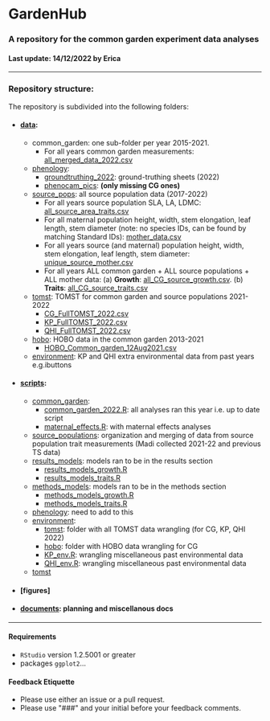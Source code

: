 # GardenHub
### A repository for the common garden experiment data analyses
#### Last update: 14/12/2022 by Erica

******

### Repository structure:
The repository is subdivided into the following folders: 

- #### [data](https://github.com/ShrubHub/GardenHub/tree/main/data):
  - common_garden: one sub-folder per year 2015-2021.
      - For all years common garden measurements: [all_merged_data_2022.csv](https://github.com/ShrubHub/GardenHub/blob/main/data/common_garden_data_2022/all_cg_data_2022csv)
  - [phenology](https://github.com/ShrubHub/GardenHub/tree/main/data/phenology): 
    - [groundtruthing_2022](https://github.com/ShrubHub/GardenHub/tree/main/data/phenology/groundtruthing_2022): ground-truthing sheets (2022)
    - [phenocam_pics](https://github.com/ShrubHub/GardenHub/tree/main/data/phenology/phenocam_pics): **(only missing CG ones)**
  - [source_pops](https://github.com/ShrubHub/GardenHub/tree/main/data/source_pops): all source population data (2017-2022)
      - For all years source population SLA, LA, LDMC: [all_source_area_traits.csv](https://github.com/ShrubHub/GardenHub/blob/main/data/source_pops/all_source_area_traits.csv)
      - For all maternal population height, width, stem elongation, leaf length, stem diameter (note: no species IDs, can be found by matching Standard IDs):  [mother_data.csv](https://github.com/ShrubHub/GardenHub/blob/main/data/source_pops/mother_data.csv)
      - For all years source (and maternal) population height, width, stem elongation, leaf length, stem diameter:  [unique_source_mother.csv](https://github.com/ShrubHub/GardenHub/blob/main/data/source_pops/unique_source_mother.csv)
      - For all years ALL common garden + ALL source populations + ALL mother data: (a) **Growth**: [all_CG_source_growth.csv](data/all_CG_source_growth.csv ). (b) **Traits**: [all_CG_source_traits.csv](data/all_CG_source_traits.csv)
  - [tomst](https://github.com/ShrubHub/GardenHub/tree/main/data/tomst): TOMST for common garden and source populations 2021-2022
      - [CG_FullTOMST_2022.csv](https://github.com/ShrubHub/GardenHub/blob/main/data/tomst/Common_garden_TOMST_17August2022/CG_FullTOMST_2022.csv)
      - [KP_FullTOMST_2022.csv](https://github.com/ShrubHub/GardenHub/blob/main/data/tomst/Kluane_Plateau_TOMST_15August2022/KP_FullTOMST_2022.csv)
      - [QHI_FullTOMST_2022.csv](https://github.com/ShrubHub/GardenHub/blob/main/data/tomst/QHI_TOMST_August2022/QHI_FullTOMST_2022.csv)
  - [hobo](https://github.com/ShrubHub/GardenHub/tree/main/data/hobo): HOBO data in the common garden 2013-2021
      - [HOBO_Common_garden_12Aug2021.csv](https://github.com/ShrubHub/GardenHub/blob/main/data/hobo/HOBO_Common_garden_12Aug2021.csv)
  - [environment](https://github.com/ShrubHub/GardenHub/tree/main/data/environment): KP and QHI extra environmental data from past years e.g.ibuttons
  
- #### [scripts](https://github.com/ShrubHub/GardenHub/tree/main/scripts):
  - [common_garden](https://github.com/ShrubHub/GardenHub/tree/main/scripts/common_garden):
    - [common_garden_2022.R](https://github.com/ShrubHub/GardenHub/blob/main/scripts/common_garden/common_garden_2022.R): all analyses ran this year i.e. up to date script
    - [maternal_effects.R](https://github.com/ShrubHub/GardenHub/blob/main/scripts/common_garden/maternal_effects_2022.R): with maternal effects analyses 
  - [source_populations](https://github.com/ShrubHub/GardenHub/tree/main/scripts/source_populations): organization and merging of data from source population trait measurements (Madi collected 2021-22 and previous TS data)
  - [results_models](https://github.com/ShrubHub/GardenHub/tree/main/scripts/results_models): models ran to be in the results section
    - [results_models_growth.R](https://github.com/ShrubHub/GardenHub/blob/main/scripts/results_models/results_models_growth.R)
    - [results_models_traits.R](https://github.com/ShrubHub/GardenHub/blob/main/scripts/results_models/results_models_traits.R)
  - [methods_models](https://github.com/ShrubHub/GardenHub/tree/main/scripts/methods_models): models ran to be in the methods section
    - [methods_models_growth.R](https://github.com/ShrubHub/GardenHub/blob/main/scripts/methods_models/methods_models_growth.R)
    - [methods_models_traits.R](https://github.com/ShrubHub/GardenHub/blob/main/scripts/methods_models/methods_models_traits.R)
  - [phenology](https://github.com/ShrubHub/GardenHub/tree/main/scripts/phenology): need to add to this 
  - [environment](https://github.com/ShrubHub/GardenHub/tree/main/scripts/environment):
    - [tomst](https://github.com/ShrubHub/GardenHub/tree/main/scripts/environment/tomst): folder with all TOMST data wrangling (for CG, KP, QHI 2022)
    - [hobo](https://github.com/ShrubHub/GardenHub/tree/main/scripts/environment/hobo): folder with HOBO data wrangling for CG
    - [KP_env.R](https://github.com/ShrubHub/GardenHub/blob/main/scripts/environment/KP_env.R): wrangling miscellaneous past environmental data
    - [QHI_env.R](https://github.com/ShrubHub/GardenHub/blob/main/scripts/environment/QHI_env.R): wrangling miscellaneous past environmental data
  - [tomst](https://github.com/ShrubHub/GardenHub/tree/main/scripts/tomst)
  
- #### [figures]

- #### [documents](https://github.com/ShrubHub/GardenHub/tree/main/documents): planning and miscellanous docs  

*****

#### Requirements
- `RStudio` version 1.2.5001 or greater
- packages `ggplot2`...

#### Feedback Etiquette

- Please use either an issue or a pull request.
- Please use "###" and your initial before your feedback comments.

 
